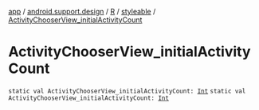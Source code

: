 [app](../../../index.md) / [android.support.design](../../index.md) / [R](../index.md) / [styleable](index.md) / [ActivityChooserView_initialActivityCount](./-activity-chooser-view_initial-activity-count.md)

# ActivityChooserView_initialActivityCount

`static val ActivityChooserView_initialActivityCount: `[`Int`](https://kotlinlang.org/api/latest/jvm/stdlib/kotlin/-int/index.html)
`static val ActivityChooserView_initialActivityCount: `[`Int`](https://kotlinlang.org/api/latest/jvm/stdlib/kotlin/-int/index.html)
